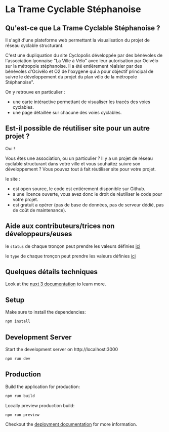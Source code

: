 # La Trame Cyclable Stéphanoise

## Qu'est-ce que La Trame Cyclable Stéphanoise ?
Il s'agit d'une plateforme web permettant la visualisation du projet de réseau cyclable structurant.

C'est une dupliquation du site Cyclopolis développée par des bénévoles de l'association lyonnaise "La Ville à Vélo" avec leur autorisation par Ocivélo sur la métropole stéphanoise. Il a été entièrement réalsier par des bénévoles d'Ocivélo et O2 de l'oxygene qui a pour objectif principal de suivre le développement du projet du plan vélo de la métropole Stéphanoise".

On y retrouve en particulier :
- une carte intéractive permettant de visualiser les tracés des voies cyclables.
- une page détaillée sur chacune des voies cyclables.

## Est-il possible de réutiliser site pour un autre projet ?

Oui !

Vous êtes une association, ou un particulier ? Il y a un projet de réseau cyclable structurant dans votre ville et vous souhaitez suivre son développement ? Vous pouvez tout à fait réutiliser site pour votre projet.

le site :
- est open source, le code est entièrement disponible sur Github.
- a une licence ouverte, vous avez donc le droit de réutiliser le code pour votre projet.
- est gratuit a opérer (pas de base de données, pas de serveur dédié, pas de coût de maintenance).

## Aide aux contributeurs/trices non développeurs/euses

le `status` de chaque tronçon peut prendre les valeurs définies [ici](types/index.ts#L13)

le `type` de chaque tronçon peut prendre les valeurs définies [ici](types/index.ts#L1)


## Quelques détails techniques
Look at the [nuxt 3 documentation](https://v3.nuxtjs.org) to learn more.

## Setup

Make sure to install the dependencies:

```bash
npm install
```

## Development Server

Start the development server on http://localhost:3000

```bash
npm run dev
```

## Production

Build the application for production:

```bash
npm run build
```

Locally preview production build:

```bash
npm run preview
```

Checkout the [deployment documentation](https://v3.nuxtjs.org/guide/deploy/presets) for more information.
